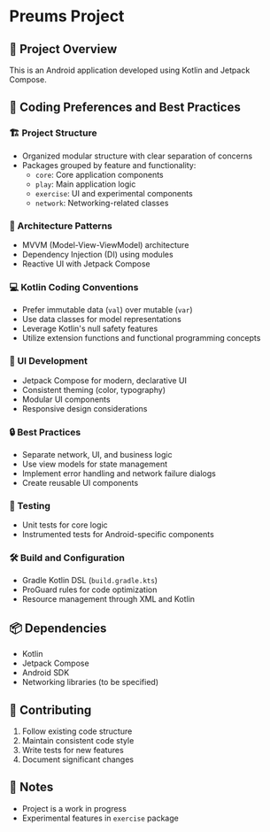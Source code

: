 # Preums Project

## 🚀 Project Overview
This is an Android application developed using Kotlin and Jetpack Compose.

## 📐 Coding Preferences and Best Practices

### 🏗️ Project Structure
- Organized modular structure with clear separation of concerns
- Packages grouped by feature and functionality:
  - `core`: Core application components
  - `play`: Main application logic
  - `exercise`: UI and experimental components
  - `network`: Networking-related classes

### 🧩 Architecture Patterns
- MVVM (Model-View-ViewModel) architecture
- Dependency Injection (DI) using modules
- Reactive UI with Jetpack Compose

### 💻 Kotlin Coding Conventions
- Prefer immutable data (`val`) over mutable (`var`)
- Use data classes for model representations
- Leverage Kotlin's null safety features
- Utilize extension functions and functional programming concepts

### 🎨 UI Development
- Jetpack Compose for modern, declarative UI
- Consistent theming (color, typography)
- Modular UI components
- Responsive design considerations

### 🔒 Best Practices
- Separate network, UI, and business logic
- Use view models for state management
- Implement error handling and network failure dialogs
- Create reusable UI components

### 🧪 Testing
- Unit tests for core logic
- Instrumented tests for Android-specific components

### 🛠️ Build and Configuration
- Gradle Kotlin DSL (`build.gradle.kts`)
- ProGuard rules for code optimization
- Resource management through XML and Kotlin

## 📦 Dependencies
- Kotlin
- Jetpack Compose
- Android SDK
- Networking libraries (to be specified)

## 🤝 Contributing
1. Follow existing code structure
2. Maintain consistent code style
3. Write tests for new features
4. Document significant changes

## 📝 Notes
- Project is a work in progress
- Experimental features in `exercise` package

